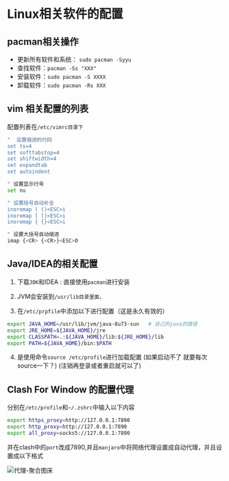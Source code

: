 # Linux相关软件的配置

## pacman相关操作

- 更新所有软件和系统： `sudo pacman -Syyu`
- 查找软件：`pacman -Ss "XXX"`
- 安装软件：`sudo pacman -S XXXX`
- 卸载软件：`sudo pacman -Rs XXX`

## vim  相关配置的列表

配置列表在`/etc/vimrc目录下`

```bash
"  设置缩进的代码
set ts=4
set softtabstop=4
set shiftwidth=4
set expandtab
set autoindent

" 设置显示行号
set nu

" 设置括号自动补全
inoremap ( ()<ESC>i
inoremap [ []<ESC>i
inoremap { {}<ESC>i

" 设置大括号自动缩进
imap {<CR> {<CR>}<ESC>O
```



## Java/IDEA的相关配置

1. 下载`JDK`和IDEA : 直接使用`pacman`进行安装

2. JVM会安装到`/usr/lib目录里面，`

3. 在`/etc/prpfile`中添加以下进行配置（这是永久有效的）

```bash
export JAVA_HOME=/usr/lib/jvm/java-8u73-sun   # 自己的java的路径
export JRE_HOME=${JAVA_HOME}/jre   
export CLASSPATH=.:${JAVA_HOME}/lib:${JRE_HOME}/lib   
export PATH=${JAVA_HOME}/bin:$PATH 
```

4. 是使用命令`source /etc/profile`进行加载配置 (如果启动不了 就要每次source一下？)  (注销再登录或者重启就可以了)

## Clash For Window 的配置代理

分别在`/etc/profile`和`~/.zshrc`中输入以下内容

```bash
export https_proxy=http://127.0.0.1:7890
export http_proxy=http://127.0.0.1:7890
export all_proxy=socks5://127.0.0.1:7890
```

并在clash中的`port`改成7890,并且`manjaro`中将网络代理设置成自动代理，并且设置成以下格式

![代理-聚合图床](https://pic.imgdb.cn/item/6387727416f2c2beb1ed0cd6.png) 
